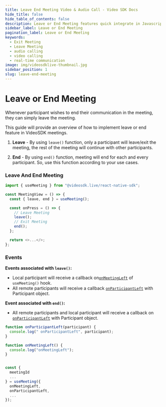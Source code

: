 ```yaml
---
title: Leave End Meeting Video & Audio Call - Video SDK Docs
hide_title: false
hide_table_of_contents: false
description: Leave or End Meeting features quick integrate in Javascript, React JS, Android, IOS, React Native, Flutter with Video SDK to add live video & audio conferencing to your applications.
sidebar_label: Leave or End Meeting
pagination_label: Leave or End Meeting
keywords:
  - Exit Meeting
  - Leave Meeting
  - audio calling
  - video calling
  - real-time communication
image: img/videosdklive-thumbnail.jpg
sidebar_position: 1
slug: leave-end-meeting
---
```


# Leave or End Meeting

Whenever participant wishes to end their communication in the meeting, they can simply leave the meeting.

This guide will provide an overview of how to implement leave or end feature in VideoSDK meetings.

1. **Leave** - By using `leave()` function, only a participant will leave/exit the meeting, the rest of the meeting will continue with other participants.

2. **End** - By using `end()` function, meeting will end for each and every participant. So, use this function according to your use cases.

### Leave And End Meeting

```js
import { useMeeting } from "@videosdk.live/react-native-sdk";

const MeetingView = () => {
  const { leave, end } = useMeeting();

  const onPress = () => {
    // Leave Meeting
    leave();
    // Exit Meeting
    end();
  };

  return <>...</>;
};
```

### Events

**Events associated with `leave()`:**

- Local participant will receive a callback on[`onMeetingLeft`](../../../api/sdk-reference/use-meeting/events#onmeetingleft) of `useMeeting()` hook.
- All remote participants will receive a callback [`onParticipantLeft`](../../../api/sdk-reference/use-meeting/events#onparticipantleft) with Participant object.

**Event associated with `end()`:**

- All remote participants and local participant will receive a callback on [`onParticipantLeft`](../../../api/sdk-reference/use-meeting/events#onparticipantleft) with Participant object.

```js
function onParticipantLeft(participant) {
  console.log(" onParticipantLeft", participant);
}

function onMeetingLeft() {
  console.log("onMeetingLeft");
}


const {
  meetingId
  ...
} = useMeeting({
  onMeetingLeft,
  onParticipantLeft,
  ...
});
```
